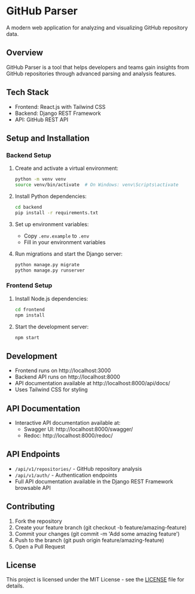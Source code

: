 # GitHub Parser

A modern web application for analyzing and visualizing GitHub repository data.

## Overview

GitHub Parser is a tool that helps developers and teams gain insights from GitHub repositories through advanced parsing and analysis features.

## Tech Stack

- Frontend: React.js with Tailwind CSS
- Backend: Django REST Framework
- API: GitHub REST API

## Setup and Installation

### Backend Setup

1. Create and activate a virtual environment:

   ```bash
   python -m venv venv
   source venv/bin/activate  # On Windows: venv\Scripts\activate
   ```

2. Install Python dependencies:

   ```bash
   cd backend
   pip install -r requirements.txt
   ```

3. Set up environment variables:

   - Copy `.env.example` to `.env`
   - Fill in your environment variables

4. Run migrations and start the Django server:
   ```bash
   python manage.py migrate
   python manage.py runserver
   ```

### Frontend Setup

1. Install Node.js dependencies:

   ```bash
   cd frontend
   npm install
   ```

2. Start the development server:
   ```bash
   npm start
   ```

## Development

- Frontend runs on http://localhost:3000
- Backend API runs on http://localhost:8000
- API documentation available at http://localhost:8000/api/docs/
- Uses Tailwind CSS for styling

## API Documentation

- Interactive API documentation available at:
  - Swagger UI: http://localhost:8000/swagger/
  - Redoc: http://localhost:8000/redoc/
## API Endpoints

- `/api/v1/repositories/` - GitHub repository analysis
- `/api/v1/auth/` - Authentication endpoints
- Full API documentation available in the Django REST Framework browsable API

## Contributing

1. Fork the repository
2. Create your feature branch (git checkout -b feature/amazing-feature)
3. Commit your changes (git commit -m 'Add some amazing feature')
4. Push to the branch (git push origin feature/amazing-feature)
5. Open a Pull Request

## License

This project is licensed under the MIT License - see the [LICENSE](LICENSE) file for details.
